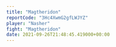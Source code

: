 ```yaml
---
title: "Magtheridon"
reportCode: "3Hc4XwmG2gfLWJYZ"
player: "Nasher"
fight: "Magtheridon"
date: 2021-09-26T21:48:45.419000+00:00
---
```

